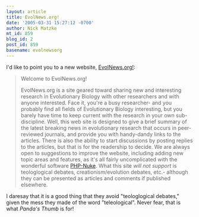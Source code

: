 ```yaml
---
layout: article
title: EvolNews.org!
date: '2005-03-31 15:27:12 -0700'
author: Nick Matzke
mt_id: 859
blog_id: 2
post_id: 859
basename: evolnewsorg
---
```

I'd like to point you to a new website, [EvolNews.org!](http://www.evolnews.org/):

> Welcome to EvolNews.org!
> 
> EvolNews.org is a site geared toward sharing new and interesting research in Evolutionary Biology with other researchers and with anyone interested. Face it, you're a busy researcher- and you probably find all fields of Evolutionary Biology interesting, but you barely have time to keep current with the research in your own sub-discipline. Well, this web site is designed to give a brief summary of the latest breaking news in evolutionary research that occurs in peer-reviewed journals, and provide you with handy-dandy links to the articles. There is also the ability to start discussions by posting replies to the articles, but that is for the readership to decide. We are always open to suggestions to improve the website, including adding new topic areas and features, as it's all fairly uncomplicated with the wonderful software [PHP-Nuke](http://www.phpnuke.org/). What this site _will not support_ is teologlogical debates, creationism/evolution debates, etc.- although they can be presented as articles and comments if published elsewhere.

I daresay that it is a good thing that they avoid "teologlogical debates," given the mess they made of the word "teleological".  Never fear, that is what _Panda's Thumb_ is for!
